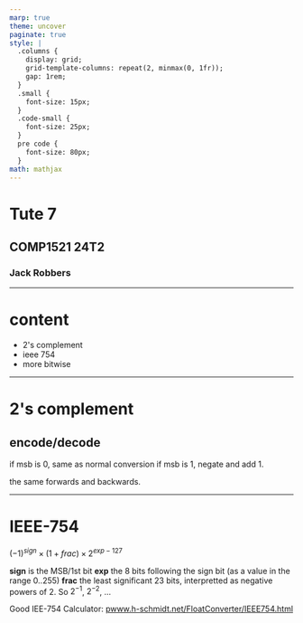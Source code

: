 ```yaml
---
marp: true
theme: uncover
paginate: true
style: |
  .columns {
    display: grid;
    grid-template-columns: repeat(2, minmax(0, 1fr));
    gap: 1rem;
  }
  .small {
    font-size: 15px;
  }
  .code-small {
    font-size: 25px;
  }
  pre code {
    font-size: 80px;
  }
math: mathjax
---
```


# Tute 7
## COMP1521 24T2
### Jack Robbers

---

# content

* 2's complement
* ieee 754
* more bitwise

--- 

# 2's complement

## encode/decode
if msb is 0, same as normal conversion
if msb is 1, negate and add 1.

the same forwards and backwards.

---

# IEEE-754

$(-1)^{sign} \times (1+frac) \times 2^{exp−127}$

**sign** is the MSB/1st bit
**exp** the 8 bits following the sign bit (as a value in the range 0..255)
**frac** the least significant 23 bits, interpretted as negative powers of 2. So $2^{-1}$, $2^{-2}$, ...

Good IEE-754 Calculator: [pwww.h-schmidt.net/FloatConverter/IEEE754.html](https://www.h-schmidt.net/FloatConverter/IEEE754.html)